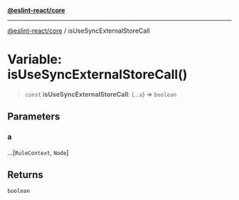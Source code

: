 [**@eslint-react/core**](../README.md)

***

[@eslint-react/core](../README.md) / isUseSyncExternalStoreCall

# Variable: isUseSyncExternalStoreCall()

> `const` **isUseSyncExternalStoreCall**: (...`a`) => `boolean`

## Parameters

### a

...\[`RuleContext`, `Node`\]

## Returns

`boolean`
